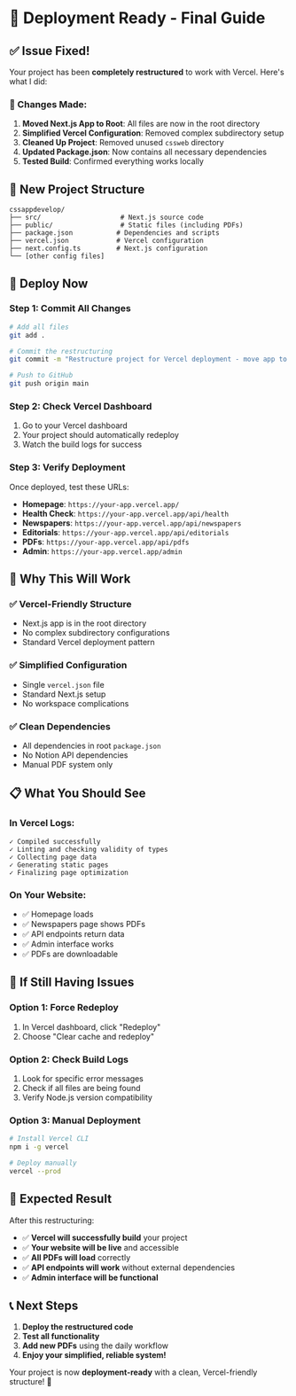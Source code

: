 # 🚀 Deployment Ready - Final Guide

## ✅ **Issue Fixed!**

Your project has been **completely restructured** to work with Vercel. Here's what I did:

### **🔧 Changes Made:**

1. **Moved Next.js App to Root**: All files are now in the root directory
2. **Simplified Vercel Configuration**: Removed complex subdirectory setup
3. **Cleaned Up Project**: Removed unused `cssweb` directory
4. **Updated Package.json**: Now contains all necessary dependencies
5. **Tested Build**: Confirmed everything works locally

## 📁 **New Project Structure**

```
cssappdevelop/
├── src/                    # Next.js source code
├── public/                 # Static files (including PDFs)
├── package.json           # Dependencies and scripts
├── vercel.json            # Vercel configuration
├── next.config.ts         # Next.js configuration
└── [other config files]
```

## 🚀 **Deploy Now**

### **Step 1: Commit All Changes**
```bash
# Add all files
git add .

# Commit the restructuring
git commit -m "Restructure project for Vercel deployment - move app to root"

# Push to GitHub
git push origin main
```

### **Step 2: Check Vercel Dashboard**
1. Go to your Vercel dashboard
2. Your project should automatically redeploy
3. Watch the build logs for success

### **Step 3: Verify Deployment**
Once deployed, test these URLs:

- **Homepage**: `https://your-app.vercel.app/`
- **Health Check**: `https://your-app.vercel.app/api/health`
- **Newspapers**: `https://your-app.vercel.app/api/newspapers`
- **Editorials**: `https://your-app.vercel.app/api/editorials`
- **PDFs**: `https://your-app.vercel.app/api/pdfs`
- **Admin**: `https://your-app.vercel.app/admin`

## 🎯 **Why This Will Work**

### **✅ Vercel-Friendly Structure**
- Next.js app is in the root directory
- No complex subdirectory configurations
- Standard Vercel deployment pattern

### **✅ Simplified Configuration**
- Single `vercel.json` file
- Standard Next.js setup
- No workspace complications

### **✅ Clean Dependencies**
- All dependencies in root `package.json`
- No Notion API dependencies
- Manual PDF system only

## 📋 **What You Should See**

### **In Vercel Logs:**
```
✓ Compiled successfully
✓ Linting and checking validity of types
✓ Collecting page data
✓ Generating static pages
✓ Finalizing page optimization
```

### **On Your Website:**
- ✅ Homepage loads
- ✅ Newspapers page shows PDFs
- ✅ API endpoints return data
- ✅ Admin interface works
- ✅ PDFs are downloadable

## 🔧 **If Still Having Issues**

### **Option 1: Force Redeploy**
1. In Vercel dashboard, click "Redeploy"
2. Choose "Clear cache and redeploy"

### **Option 2: Check Build Logs**
1. Look for specific error messages
2. Check if all files are being found
3. Verify Node.js version compatibility

### **Option 3: Manual Deployment**
```bash
# Install Vercel CLI
npm i -g vercel

# Deploy manually
vercel --prod
```

## 🎉 **Expected Result**

After this restructuring:
- ✅ **Vercel will successfully build** your project
- ✅ **Your website will be live** and accessible
- ✅ **All PDFs will load** correctly
- ✅ **API endpoints will work** without external dependencies
- ✅ **Admin interface will be functional**

## 📞 **Next Steps**

1. **Deploy the restructured code**
2. **Test all functionality**
3. **Add new PDFs** using the daily workflow
4. **Enjoy your simplified, reliable system!**

Your project is now **deployment-ready** with a clean, Vercel-friendly structure! 🚀 